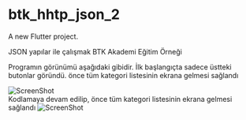 # btk_hhtp_json_2

A new Flutter project.

JSON yapılar ile çalışmak
BTK Akademi Eğitim Örneği

Programın görünümü aşağıdaki gibidir.
İlk başlangıçta sadece üstteki butonlar göründü.
önce tüm kategori listesinin ekrana gelmesi sağlandı

![ScreenShot](/screen_shots/img-01.png)
<BR>
Kodlamaya devam edilip, önce tüm kategori listesinin ekrana gelmesi sağlandı
![ScreenShot](/screen_shots/img-01.png)



